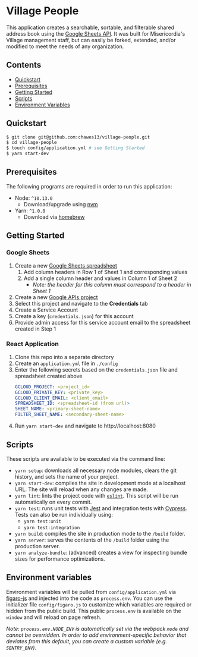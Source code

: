 # Village People
This application creates a searchable, sortable, and filterable shared address book using the [Google Sheets API](https://developers.google.com/sheets/api). It was built for Misericordia's Village management staff, but can easily be forked, extended, and/or modified to meet the needs of any organization.

## Contents

- [Quickstart](#quickstart)
- [Prerequisites](#prerequisites)
- [Getting Started](#getting-started)
- [Scripts](#scripts)
- [Environment Variables](#environment-variables)

## Quickstart

```bash
$ git clone git@github.com:chawes13/village-people.git
$ cd village-people
$ touch config/application.yml # see Getting Started
$ yarn start-dev
```

## Prerequisites

The following programs are required in order to run this application:
+ Node: `^10.13.0`
  + Download/upgrade using [nvm](https://github.com/nvm-sh/nvm)
+ Yarn: `^1.0.0`
  + Download via [homebrew](https://yarnpkg.com/en/docs/install)

## Getting Started
### Google Sheets
1. Create a new [Google Sheets spreadsheet](https://docs.google.com/spreadsheets/)
    1. Add column headers in Row 1 of Sheet 1 and corresponding values
    1. Add a single column header and values in Column 1 of Sheet 2
       - _Note: the header for this column must correspond to a header in Sheet 1_
1. Create a new [Google APIs project](https://console.developers.google.com/)
1. Select this project and navigate to the **Credentials** tab
1. Create a Service Account
1. Create a key (`credentials.json`) for this account
1. Provide admin access for this service account email to the spreadsheet created in Step 1

### React Application
1. Clone this repo into a separate directory
1. Create an `application.yml` file in `./config`
1. Enter the following secrets based on the `credentials.json` file and spreadsheet created above
    ```yml
    GCLOUD_PROJECT: <project_id>
    GCLOUD_PRIVATE_KEY: <private_key>
    GCLOUD_CLIENT_EMAIL: <client_email>
    SPREADSHEET_ID: <spreadsheet-id (from url)>
    SHEET_NAME: <primary-sheet-name>
    FILTER_SHEET_NAME: <secondary-sheet-name>
    ```
1. Run `yarn start-dev` and navigate to http://localhost:8080

## Scripts

These scripts are available to be executed via the command line:
+ `yarn setup`: downloads all necessary node modules, clears the git history, and sets the name of your project.
+ `yarn start-dev`: compiles the site in development mode at a localhost URL. The site will reload when any changes are made.
+ `yarn lint`: lints the project code with [`eslint`](https://www.npmjs.com/package/eslint). This script will be run automatically on every commit.
+ `yarn test`: runs unit tests with [Jest](https://facebook.github.io/jest/) and integration tests with [Cypress](https://www.cypress.io/). Tests can also be run individually using:
  + `yarn test:unit`
  + `yarn test:integration`
+ `yarn build`: compiles the site in production mode to the `/build` folder.
+ `yarn server`: serves the contents of the `/build` folder using the production server.
+ `yarn analyze-bundle`: (advanced) creates a view for inspecting bundle sizes for performance optimizations.

## Environment variables

Environment variables will be pulled from `config/application.yml` via [figaro-js](https://github.com/LaunchPadLab/figaro-js) and injected into the code as `process.env`. You can use the initializer file `config/figaro.js` to customize which variables are required or hidden from the public build. This public `process.env` is available on the `window` and will reload on page refresh.

_Note: `process.env.NODE_ENV` is automatically set via the webpack `mode` and cannot be overridden. In order to add environment-specific behavior that deviates from this default, you can create a custom variable (e.g. `SENTRY_ENV`)._
